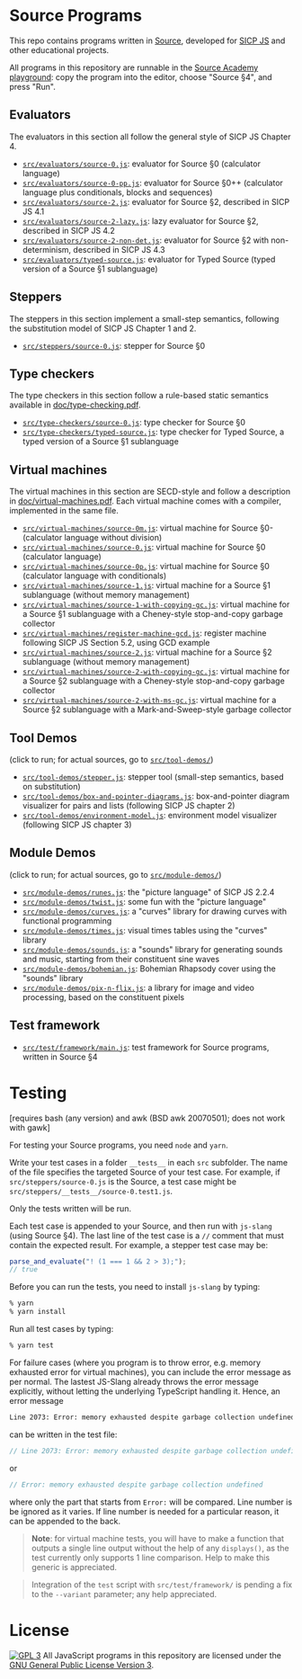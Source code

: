 # Source Programs

This repo contains programs written in [Source](https://en.wikipedia.org/wiki/Source_(programming_language)), developed for [SICP JS](https://en.wikipedia.org/wiki/Structure_and_Interpretation_of_Computer_Programs,_JavaScript_Adaptation) and other educational projects. 

All programs in this repository are runnable in the [Source Academy playground](https://sourceacademy.nus.edu.sg/playground#chap=4): copy the program into the editor, choose "Source §4", and press "Run".

## Evaluators

The evaluators in this section all follow the general style of SICP JS Chapter 4.

* [`src/evaluators/source-0.js`](https://github.com/source-academy/source-programs/blob/master/src/evaluators/source-0.js): evaluator for Source §0 (calculator language)
* [`src/evaluators/source-0-pp.js`](https://github.com/source-academy/source-programs/blob/master/src/evaluators/source-0-pp.js): evaluator for Source §0++ (calculator language plus conditionals, blocks and sequences)
* [`src/evaluators/source-2.js`](https://github.com/source-academy/source-programs/blob/master/src/evaluators/source-2.js): evaluator for Source §2, described in SICP JS 4.1
* [`src/evaluators/source-2-lazy.js`](https://github.com/source-academy/source-programs/blob/master/src/evaluators/source-4-3.js): lazy evaluator for Source §2, described in SICP JS 4.2
* [`src/evaluators/source-2-non-det.js`](https://github.com/source-academy/source-programs/blob/master/src/evaluators/source-2-non-det.js): evaluator for Source §2 with non-determinism, described in SICP JS 4.3
* [`src/evaluators/typed-source.js`](https://github.com/source-academy/source-programs/blob/master/src/evaluators/typed-source.js): evaluator for Typed Source (typed version of a Source §1 sublanguage)

## Steppers

The steppers in this section implement a small-step semantics, following the substitution model of SICP JS Chapter 1 and 2.

* [`src/steppers/source-0.js`](https://github.com/source-academy/source-programs/blob/master/src/steppers/source-0.js): stepper for Source §0

## Type checkers

The type checkers in this section follow a rule-based static semantics available in [doc/type-checking.pdf](https://github.com/source-academy/source-programs/blob/master/doc/type-checking.pdf).

* [`src/type-checkers/source-0.js`](https://github.com/source-academy/source-programs/blob/master/): type checker for Source §0
* [`src/type-checkers/typed-source.js`](https://github.com/source-academy/source-programs/blob/master/src/type-checkers/source-0.js): type checker for Typed Source, a typed version of a Source §1 sublanguage

## Virtual machines

The virtual machines in this section are SECD-style and follow a description in [doc/virtual-machines.pdf](https://github.com/source-academy/source-programs/blob/master/doc/virtual-machines.pdf). Each virtual machine comes with a compiler, implemented in the same file.

* [`src/virtual-machines/source-0m.js`](https://github.com/source-academy/source-programs/blob/master/src/virtual-machines/source-0m.js): virtual machine for Source §0- (calculator language without division)
* [`src/virtual-machines/source-0.js`](https://github.com/source-academy/source-programs/blob/master/src/virtual-machines/source-0.js): virtual machine for Source §0 (calculator language)
* [`src/virtual-machines/source-0p.js`](https://github.com/source-academy/source-programs/blob/master/src/virtual-machines/source-0p.js): virtual machine for Source §0 (calculator language with conditionals)
* [`src/virtual-machines/source-1.js`](https://github.com/source-academy/source-programs/blob/master/src/virtual-machines/source-1.js): virtual machine for a Source §1 sublanguage (without memory management)
* [`src/virtual-machines/source-1-with-copying-gc.js`](https://github.com/source-academy/source-programs/blob/master/src/virtual-machines/source-1-with-copying-gc.js): virtual machine for a Source §1 sublanguage with a Cheney-style stop-and-copy garbage collector
* [`src/virtual-machines/register-machine-gcd.js`](https://github.com/source-academy/source-programs/blob/master/src/virtual-machines/register-machine-gcd.js): register machine following SICP JS Section 5.2, using GCD example
* [`src/virtual-machines/source-2.js`](https://github.com/source-academy/source-programs/blob/master/src/virtual-machines/source-2.js): virtual machine for a Source §2 sublanguage (without memory management)
* [`src/virtual-machines/source-2-with-copying-gc.js`](https://github.com/source-academy/source-programs/blob/master/src/virtual-machines/source-2-with-copying-gc.js): virtual machine for a Source §2 sublanguage with a Cheney-style stop-and-copy garbage collector
* [`src/virtual-machines/source-2-with-ms-gc.js`](https://github.com/source-academy/source-programs/blob/master/src/virtual-machines/source-2-with-ms-gc.js): virtual machine for a Source §2 sublanguage with a Mark-and-Sweep-style garbage collector

## Tool Demos

(click to run; for actual sources, go to [`src/tool-demos/`](https://github.com/source-academy/source-programs/blob/master/src/tool-demos/))

* [`src/tool-demos/stepper.js`](https://tinyurl.com/SICPJS-stepper): stepper tool (small-step semantics, based on substitution)
* [`src/tool-demos/box-and-pointer-diagrams.js`](https://tinyurl.com/SICPJS-box-and-pointer): box-and-pointer diagram visualizer for pairs and lists (following SICP JS chapter 2)
* [`src/tool-demos/environment-model.js`](https://tinyurl.com/SICPJS-env-diagram): environment model visualizer (following SICP JS chapter 3)

## Module Demos

(click to run; for actual sources, go to [`src/module-demos/`](https://github.com/source-academy/source-programs/blob/master/src/module-demos/))

* [`src/module-demos/runes.js`](https://tinyurl.com/SICPJS-hearts): the "picture language" of SICP JS 2.2.4
* [`src/module-demos/twist.js`](https://tinyurl.com/SICPJS-twist): some fun with the "picture language"
* [`src/module-demos/curves.js`](https://tinyurl.com/SICPJS-circle): a "curves" library for drawing curves with functional programming
* [`src/module-demos/times.js`](https://tinyurl.com/SICPJS-timestables): visual times tables using the "curves" library
* [`src/module-demos/sounds.js`](https://tinyurl.com/SICPJS-siren): a "sounds" library for generating sounds and music, starting from their constituent sine waves
* [`src/module-demos/bohemian.js`](https://tinyurl.com/SICPJS-rhapsody): Bohemian Rhapsody cover using the "sounds" library 
* [`src/module-demos/pix-n-flix.js`](https://tinyurl.com/SICP-distortion): a library for image and video processing, based on the constituent pixels

## Test framework
* [`src/test/framework/main.js`](https://github.com/source-academy/source-programs/blob/master/src/test/framework/): test framework for Source programs, written in Source §4

# Testing

[requires bash (any version) and awk (BSD awk 20070501); does not work with gawk]

For testing your Source programs, you need `node` and `yarn`.

Write your test cases in a folder `__tests__` in each `src` subfolder. The name of the file specifies the targeted Source of your test case. For example, if `src/steppers/source-0.js` is the Source, a test case might be `src/steppers/__tests__/source-0.test1.js`.

Only the tests written will be run.

Each test case is appended to your Source, and then run with `js-slang` (using Source §4). The last line of the test case is a `//` comment that must contain the expected result. For example, a stepper test case may be:

``` js
parse_and_evaluate("! (1 === 1 && 2 > 3);");
// true
```

Before you can run the tests, you need to install `js-slang` by typing:

``` sh
% yarn
% yarn install
```

Run all test cases by typing:

``` sh
% yarn test
```

For failure cases (where you program is to throw error, e.g. memory exhausted error for virtual machines), you can include the error message as per normal. The lastest JS-Slang already throws the error message explicitly, without letting the underlying TypeScript handling it. Hence, an error message

``` sh
Line 2073: Error: memory exhausted despite garbage collection undefined
```

can be written in the test file:

``` js
// Line 2073: Error: memory exhausted despite garbage collection undefined
```

or

``` js
// Error: memory exhausted despite garbage collection undefined
```

where only the part that starts from `Error:` will be compared. Line number is be ignored as it varies. If line number is needed for a particular reason, it can be appended to the back.

>**Note**: for virtual machine tests, you will have to make a function that outputs a single line output without the help of any `displays()`, as the test currently only supports 1 line comparison. Help to make this generic is appreciated.

>Integration of the `test` script with `src/test/framework/` is pending a fix to the `--variant` parameter; any help appreciated.

# License

[![GPL 3][gpl3-image]][gpl3]
All JavaScript programs in this repository are licensed under the 
[GNU General Public License Version 3][gpl3].

[gpl3]: https://www.gnu.org/licenses/gpl-3.0.en.html
[gpl3-image]: https://upload.wikimedia.org/wikipedia/commons/thumb/7/79/License_icon-gpl.svg/50px-License_icon-gpl.svg.png
